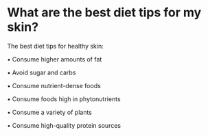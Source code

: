 # What are the best diet tips for my skin?

The best diet tips for healthy skin:

• Consume higher amounts of fat

• Avoid sugar and carbs

• Consume nutrient-dense foods

• Consume foods high in phytonutrients

• Consume a variety of plants

• Consume high-quality protein sources